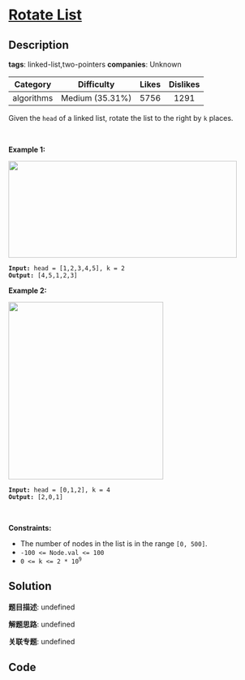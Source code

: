 # [Rotate List](https://leetcode.com/problems/rotate-list/description/)

## Description

**tags**: linked-list,two-pointers
**companies**: Unknown

| Category | Difficulty | Likes | Dislikes |
| :------: | :--------: | :---: | :------: |
| algorithms | Medium (35.31%) | 5756 | 1291 |

<p>Given the <code>head</code> of a linked&nbsp;list, rotate the list to the right by <code>k</code> places.</p>

<p>&nbsp;</p>
<p><strong>Example 1:</strong></p>
<img alt="" src="https://assets.leetcode.com/uploads/2020/11/13/rotate1.jpg" style="width: 450px; height: 191px;" />
<pre><code><strong>Input:</strong> head = [1,2,3,4,5], k = 2
<strong>Output:</strong> [4,5,1,2,3]</code></pre>

<p><strong>Example 2:</strong></p>
<img alt="" src="https://assets.leetcode.com/uploads/2020/11/13/roate2.jpg" style="width: 305px; height: 350px;" />
<pre><code><strong>Input:</strong> head = [0,1,2], k = 4
<strong>Output:</strong> [2,0,1]</code></pre>

<p>&nbsp;</p>
<p><strong>Constraints:</strong></p>

<ul>
	<li>The number of nodes in the list is in the range <code>[0, 500]</code>.</li>
	<li><code>-100 &lt;= Node.val &lt;= 100</code></li>
	<li><code>0 &lt;= k &lt;= 2 * 10<sup>9</sup></code></li>
</ul>



## Solution

**题目描述**: undefined

**解题思路**: undefined

**关联专题**: undefined

## Code